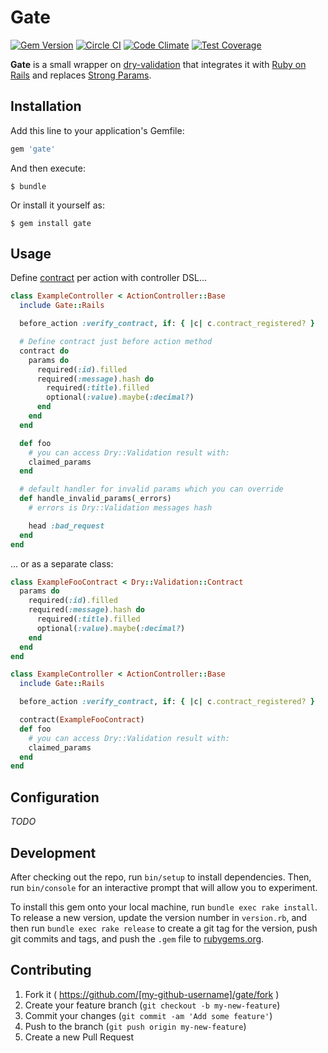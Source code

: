 # Gate

[![Gem Version](https://badge.fury.io/rb/gate.svg)](http://badge.fury.io/rb/gate)
[![Circle CI](https://circleci.com/gh/monterail/gate.svg?style=shield)](https://circleci.com/gh/monterail/gate)
[![Code Climate](https://codeclimate.com/github/monterail/gate/badges/gpa.svg)](https://codeclimate.com/github/monterail/gate)
[![Test Coverage](https://codeclimate.com/github/monterail/gate/badges/coverage.svg)](https://codeclimate.com/github/monterail/gate/coverage)

**Gate** is a small wrapper on [dry-validation](http://dry-rb.org/gems/dry-validation/) that integrates it with [Ruby on Rails](https://rubyonrails.org/) and replaces [Strong Params](http://api.rubyonrails.org/classes/ActionController/Parameters.html).

## Installation

Add this line to your application's Gemfile:

```ruby
gem 'gate'
```

And then execute:

    $ bundle

Or install it yourself as:

    $ gem install gate

## Usage

Define [contract](https://dry-rb.org/gems/dry-validation) per action with controller DSL...

```ruby
class ExampleController < ActionController::Base
  include Gate::Rails

  before_action :verify_contract, if: { |c| c.contract_registered? }

  # Define contract just before action method
  contract do
    params do
      required(:id).filled
      required(:message).hash do
        required(:title).filled
        optional(:value).maybe(:decimal?)
      end
    end
  end

  def foo
    # you can access Dry::Validation result with:
    claimed_params
  end

  # default handler for invalid params which you can override
  def handle_invalid_params(_errors)
    # errors is Dry::Validation messages hash

    head :bad_request
  end
end
```

... or as a separate class:

```ruby
class ExampleFooContract < Dry::Validation::Contract
  params do
    required(:id).filled
    required(:message).hash do
      required(:title).filled
      optional(:value).maybe(:decimal?)
    end
  end
end

class ExampleController < ActionController::Base
  include Gate::Rails

  before_action :verify_contract, if: { |c| c.contract_registered? }

  contract(ExampleFooContract)
  def foo
    # you can access Dry::Validation result with:
    claimed_params
  end
end
```

## Configuration

*TODO*

## Development

After checking out the repo, run `bin/setup` to install dependencies. Then, run `bin/console` for an interactive prompt that will allow you to experiment.

To install this gem onto your local machine, run `bundle exec rake install`. To release a new version, update the version number in `version.rb`, and then run `bundle exec rake release` to create a git tag for the version, push git commits and tags, and push the `.gem` file to [rubygems.org](https://rubygems.org).

## Contributing

1. Fork it ( https://github.com/[my-github-username]/gate/fork )
2. Create your feature branch (`git checkout -b my-new-feature`)
3. Commit your changes (`git commit -am 'Add some feature'`)
4. Push to the branch (`git push origin my-new-feature`)
5. Create a new Pull Request
